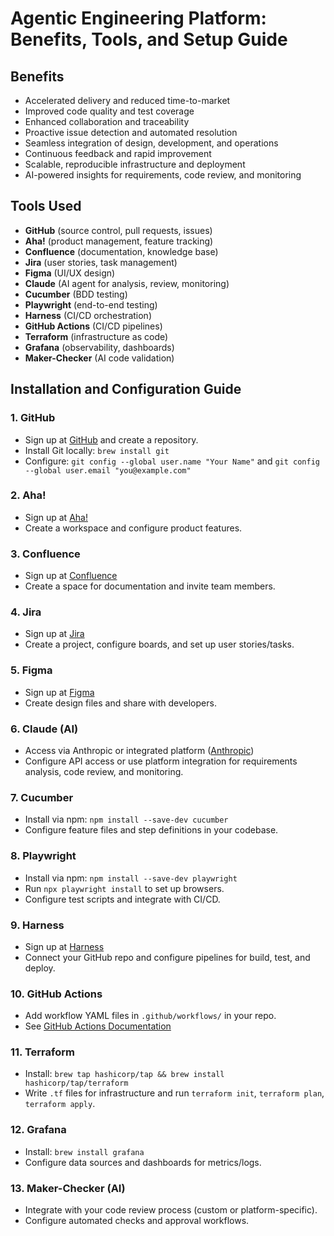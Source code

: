 # Agentic Engineering Platform: Benefits, Tools, and Setup Guide

## Benefits
- Accelerated delivery and reduced time-to-market
- Improved code quality and test coverage
- Enhanced collaboration and traceability
- Proactive issue detection and automated resolution
- Seamless integration of design, development, and operations
- Continuous feedback and rapid improvement
- Scalable, reproducible infrastructure and deployment
- AI-powered insights for requirements, code review, and monitoring

## Tools Used
- **GitHub** (source control, pull requests, issues)
- **Aha!** (product management, feature tracking)
- **Confluence** (documentation, knowledge base)
- **Jira** (user stories, task management)
- **Figma** (UI/UX design)
- **Claude** (AI agent for analysis, review, monitoring)
- **Cucumber** (BDD testing)
- **Playwright** (end-to-end testing)
- **Harness** (CI/CD orchestration)
- **GitHub Actions** (CI/CD pipelines)
- **Terraform** (infrastructure as code)
- **Grafana** (observability, dashboards)
- **Maker-Checker** (AI code validation)

## Installation and Configuration Guide

### 1. GitHub
- Sign up at [GitHub](https://github.com) and create a repository.
- Install Git locally: `brew install git`
- Configure: `git config --global user.name "Your Name"` and `git config --global user.email "you@example.com"`

### 2. Aha!
- Sign up at [Aha!](https://www.aha.io/)
- Create a workspace and configure product features.

### 3. Confluence
- Sign up at [Confluence](https://www.atlassian.com/software/confluence)
- Create a space for documentation and invite team members.

### 4. Jira
- Sign up at [Jira](https://www.atlassian.com/software/jira)
- Create a project, configure boards, and set up user stories/tasks.

### 5. Figma
- Sign up at [Figma](https://www.figma.com/)
- Create design files and share with developers.

### 6. Claude (AI)
- Access via Anthropic or integrated platform ([Anthropic](https://www.anthropic.com/))
- Configure API access or use platform integration for requirements analysis, code review, and monitoring.

### 7. Cucumber
- Install via npm: `npm install --save-dev cucumber`
- Configure feature files and step definitions in your codebase.

### 8. Playwright
- Install via npm: `npm install --save-dev playwright`
- Run `npx playwright install` to set up browsers.
- Configure test scripts and integrate with CI/CD.

### 9. Harness
- Sign up at [Harness](https://harness.io/)
- Connect your GitHub repo and configure pipelines for build, test, and deploy.

### 10. GitHub Actions
- Add workflow YAML files in `.github/workflows/` in your repo.
- See [GitHub Actions Documentation](https://docs.github.com/en/actions)

### 11. Terraform
- Install: `brew tap hashicorp/tap && brew install hashicorp/tap/terraform`
- Write `.tf` files for infrastructure and run `terraform init`, `terraform plan`, `terraform apply`.

### 12. Grafana
- Install: `brew install grafana`
- Configure data sources and dashboards for metrics/logs.

### 13. Maker-Checker (AI)
- Integrate with your code review process (custom or platform-specific).
- Configure automated checks and approval workflows.

